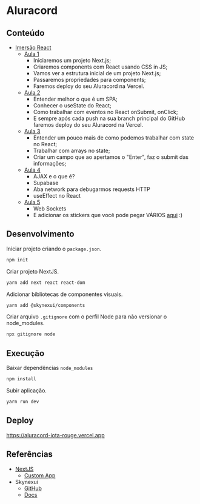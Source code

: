 # Aluracord

## Conteúdo

- [Imersão React](https://www.alura.com.br/imersao-react)
    - [Aula 1](https://www.alura.com.br/imersao-react/aula01-react-aluracord)
        - Iniciaremos um projeto Next.js;
        - Criaremos components com React usando CSS in JS;
        - Vamos ver a estrutura inicial de um projeto Next.js;
        - Passaremos propriedades para components;
        - Faremos deploy do seu Aluracord na Vercel.
    - [Aula 2](https://www.alura.com.br/imersao-react/aula02-react-state-form)
        - Entender melhor o que é um SPA;
        - Conhecer o useState do React;
        - Como trabalhar com eventos no React onSubmit, onClick;
        - E sempre após cada push na sua branch principal do GitHub faremos deploy do seu Aluracord na Vercel.
    - [Aula 3](https://www.alura.com.br/imersao-react/aula03-chat-offline)
        - Entender um pouco mais de como podemos trabalhar com state no React;
        - Trabalhar com arrays no state;
        - Criar um campo que ao apertamos o "Enter", faz o submit das informações;
    - [Aula 4](https://www.alura.com.br/imersao-react/aula04-supabase-e-ajax)
        - AJAX e o que é?
        - Supabase
        - Aba network para debugarmos requests HTTP
        - useEffect no React
    - [Aula 5](https://www.alura.com.br/imersao-react/aula05-chat-e-realtime)
        - Web Sockets
        - E adicionar os stickers que você pode pegar VÁRIOS [aqui](https://github.com/alura-challenges/aluracord-matrix/blob/main/config.json#L33) :)

## Desenvolvimento

Iniciar projeto criando o `package.json`.
```sh
npm init
```

Criar projeto NextJS.
```sh
yarn add next react react-dom
```

Adicionar bibliotecas de componentes visuais.
```sh
yarn add @skynexui/components
```

Criar arquivo `.gitignore` com o perfil Node para não versionar o node_modules.
```sh
npx gitignore node
```
## Execução

Baixar dependências `node_modules`
```sh
npm install
```

Subir aplicação.
```sh
yarn run dev
```

## Deploy

https://aluracord-iota-rouge.vercel.app

## Referências

- [NextJS](https://nextjs.org/docs#manual-setup)
    - [Custom App](https://nextjs.org/docs/advanced-features/custom-app)
- Skynexui
    - [GitHub](https://github.com/skynexui/components)
    - [Docs](https://docs-skynexui.vercel.app)